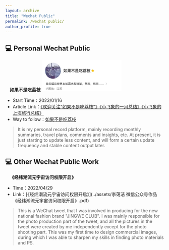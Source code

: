 ```yaml
---
layout: archive
title: "Wechat Public"
permalink: /wechat public/
author_profile: true
---
```



## 💻 Personal Wechat Public
&emsp;**如果不是吃荔枝**
<img src='../images/公众号.png' width = 50%>
- Start Time：2023/01/16
- Article Link：[《欢迎关注“如果不是吃荔枝”》](https://mp.weixin.qq.com/s/1WLU8D43uaqtdg9LMwedmA)[《小飞象的一月总结》](https://mp.weixin.qq.com/s/lUONFGRcEBQS0b6r-3qaVA)[《小飞象的上海旅行总结》](https://mp.weixin.qq.com/s/e0z4xhN8tB2hOtV7Jx5oOg)
- Way to follow：[如果不是吃荔枝](../images/公众号二维码.png)
> It is my personal record platform, mainly recording monthly summaries, travel plans, comments and insights, etc. At present, it is just starting to update less content, and will form a certain update frequency and stable content output later.

## 💻 Other Wechat Public Work
&emsp;**《经纬潮流元宇宙访问权限开启》**
- Time：2022/04/29
- Link：[《经纬潮流元宇宙访问权限开启》](../assets/李蔼洁 微信公众号作品《经纬潮流元宇宙访问权限开启》.pdf)
> This is a WeChat tweet that I was involved in producing for the new national fashion brand "JINGWE CLUB". I was mainly responsible for the photo production part of the tweet, and all the pictures in the tweet were created by me independently except for the photo shooting part. This was my first time to design commercial images, during which I was able to sharpen my skills in finding photo materials and PS.
